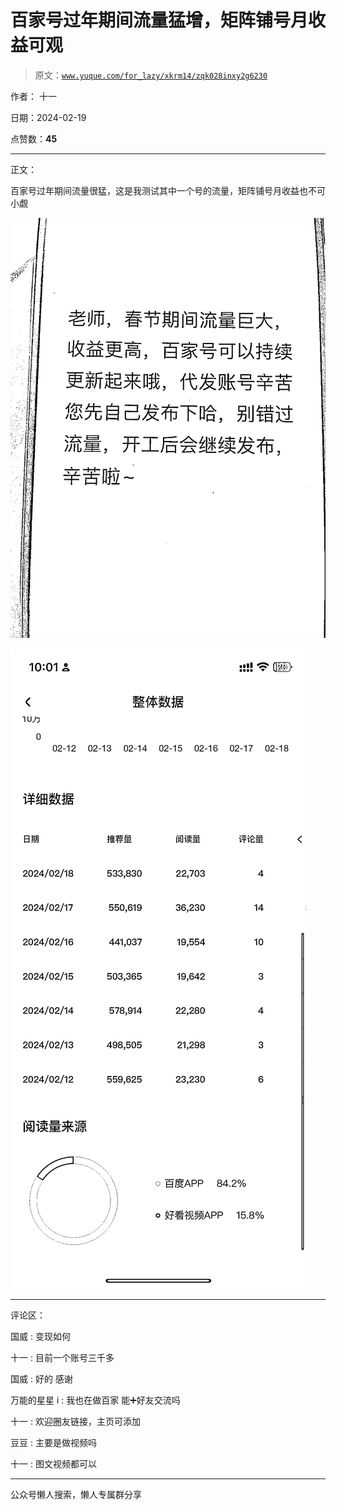 # 百家号过年期间流量猛增，矩阵铺号月收益可观

> 原文：[`www.yuque.com/for_lazy/xkrm14/zqk028inxy2g6230`](https://www.yuque.com/for_lazy/xkrm14/zqk028inxy2g6230)

作者： 十一

日期：2024-02-19

点赞数：**45**

* * *

正文：

百家号过年期间流量很猛，这是我测试其中一个号的流量，矩阵铺号月收益也不可小觑

![](img/de944b991bf002dc84d0bd63841392ba.png)

![](img/17bb74fc797d440df40b4d3b105b4db7.png)

* * *

评论区：

国威 : 变现如何

十一 : 目前一个账号三千多

国威 : 好的 感谢

万能的星星 i : 我也在做百家 能➕好友交流吗

十一 : 欢迎圈友链接，主页可添加

豆豆 : 主要是做视频吗

十一 : 图文视频都可以

* * *

公众号懒人搜索，懒人专属群分享